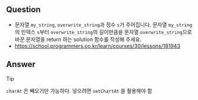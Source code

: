 ## Question
- 문자열 `my_string`, `overwrite_string`과 정수 `s`가 주어집니다. 문자열 `my_string`의 인덱스 `s`부터 `overwrite_string`의 길이만큼을 문자열 `overwrite_string`으로 바꾼 문자열을 return 하는 solution 함수를 작성해 주세요.
- https://school.programmers.co.kr/learn/courses/30/lessons/181943

## Answer 
> [!tip]
> `charAt` 은 빼오기만 가능하다. 
> 넣으려면 `setChartAt` 을 활용해야 함
